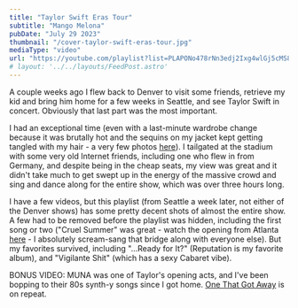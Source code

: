 ```yaml
---
title: "Taylor Swift Eras Tour"
subtitle: "Mango Melona"
pubDate: "July 29 2023"
thumbnail: "/cover-taylor-swift-eras-tour.jpg"
mediaType: "video"
url: "https://youtube.com/playlist?list=PLAPONo478rNn3edj2Ixg4wlGj5cMS8L8h"
# layout: '../../layouts/FeedPost.astro'
---
```

A couple weeks ago I flew back to Denver to visit some friends, retrieve my kid and bring him home for a few weeks in Seattle, and see Taylor Swift in concert. Obviously that last part was the most important. 

I had an exceptional time (even with a last-minute wardrobe change because it was brutally hot and the sequins on my jacket kept getting tangled with my hair - a very few photos [here](https://www.instagram.com/p/CutWWmDMIuS/?utm_source=ig_web_copy_link&igshid=MzRlODBiNWFlZA==)). I tailgated at the stadium with some very old Internet friends, including one who flew in from Germany, and despite being in the cheap seats, my view was great and it didn't take much to get swept up in the energy of the massive crowd and sing and dance along for the entire show, which was over three hours long. 

I have a few videos, but this playlist (from Seattle a week later, not either of the Denver shows) has some pretty decent shots of almost the entire show. A few had to be removed before the playlist was hidden, including the first song or two ("Cruel Summer" was great - watch the opening from Atlanta [here](https://youtu.be/kma44cS89Uc) - I absolutely scream-sang that bridge along with everyone else). But my favorites survived, including "...Ready for It?" (Reputation is my favorite album), and "Vigilante Shit" (which has a sexy Cabaret vibe). 

BONUS VIDEO: MUNA was one of Taylor's opening acts, and I've been bopping to their 80s synth-y songs since I got home. [One That Got Away](https://www.youtube.com/watch?v=-auMY71v5cs) is on repeat. 